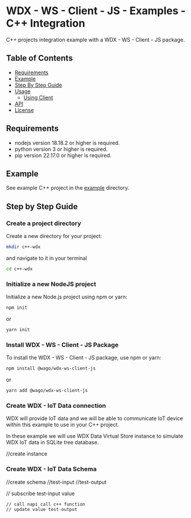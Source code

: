 # WDX - WS - Client - JS - Examples - C++ Integration

C++ projects integration example with a WDX - WS - Client - JS package.


## Table of Contents

- [Requirements](#requirements)
- [Example](#examplec++-wdx-project)
- [Step By Step Guide](#step-by-step-guide)
- [Usage](#usage)
  - [Using Client](#using-client)
- [API](https://github.com/elrest-cz/wdx-ws-client-js/blob/master/docs/modules.md)
- [License](#license)



## Requirements

+ nodejs version 18.18.2 or higher is required.
+ python version 3 or higher is required.
+ pip version 22.17.0 or higher is required.


## Example

See example C++ project in the [example](https://github.com/elrest-cz/wdx-ws-client-js/blob/master/examples) directory.

## Step by Step Guide


### Create a project directory

Create a new directory for your project:

```bash
mkdir c++-wdx
```

and navigate to it in your terminal

```bash
cd c++-wdx
```


### Initialize a new NodeJS project

Initialize a new Node.js project using npm or yarn:

```bash
npm init
```

or

```bash
yarn init
```


### Install WDX - WS - Client - JS Package

To install the WDX - WS - Client - JS package, use npm or yarn:

```bash
npm install @wago/wdx-ws-client-js
```

or

```bash
yarn add @wago/wdx-ws-client-js
```


### Create WDX - IoT Data connection

WDX will provide IoT data and we will be able to communicate IoT device within this example to use in your C++ project.

In these example we will use WDX Data Virtual Store instance to simulate WDX IoT data in SQLite tree database.

//create instance



### Create WDX - IoT Data Schema

//create schema
    //test-input
    //test-output


// subscribe test-input value

    // call napi call c++ function
    // update value test-output